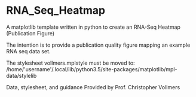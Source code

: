 # RNA_Seq_Heatmap
A matplotlib template written in python to create an RNA-Seq Heatmap (Publication Figure)

The intention is to provide a publication quality figure mapping an example RNA seq data set.

The stylesheet vollmers.mplstyle must be moved to: /home/'username'/.local/lib/python3.5/site-packages/matplotlib/mpl-data/stylelib

Data, stylesheet, and guidance Provided by Prof. Christopher Vollmers
